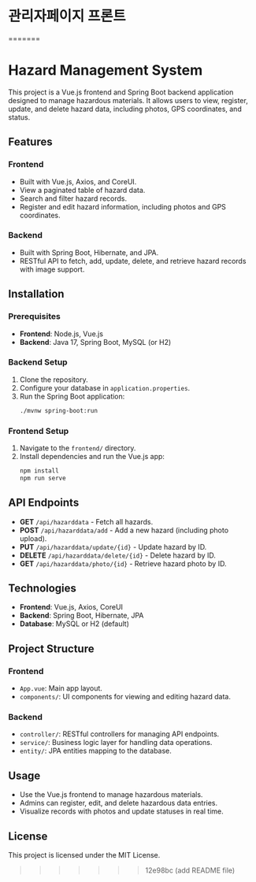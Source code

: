 관리자페이지 프론트
=======

=======
# Hazard Management System

This project is a Vue.js frontend and Spring Boot backend application designed to manage hazardous materials. It allows users to view, register, update, and delete hazard data, including photos, GPS coordinates, and status.

## Features

### Frontend
- Built with Vue.js, Axios, and CoreUI.
- View a paginated table of hazard data.
- Search and filter hazard records.
- Register and edit hazard information, including photos and GPS coordinates.

### Backend
- Built with Spring Boot, Hibernate, and JPA.
- RESTful API to fetch, add, update, delete, and retrieve hazard records with image support.

## Installation

### Prerequisites
- **Frontend**: Node.js, Vue.js
- **Backend**: Java 17, Spring Boot, MySQL (or H2)

### Backend Setup
1. Clone the repository.
2. Configure your database in `application.properties`.
3. Run the Spring Boot application:
    ```bash
    ./mvnw spring-boot:run
    ```

### Frontend Setup
1. Navigate to the `frontend/` directory.
2. Install dependencies and run the Vue.js app:
    ```bash
    npm install
    npm run serve
    ```

## API Endpoints
- **GET** `/api/hazarddata` - Fetch all hazards.
- **POST** `/api/hazarddata/add` - Add a new hazard (including photo upload).
- **PUT** `/api/hazarddata/update/{id}` - Update hazard by ID.
- **DELETE** `/api/hazarddata/delete/{id}` - Delete hazard by ID.
- **GET** `/api/hazarddata/photo/{id}` - Retrieve hazard photo by ID.

## Technologies
- **Frontend**: Vue.js, Axios, CoreUI
- **Backend**: Spring Boot, Hibernate, JPA
- **Database**: MySQL or H2 (default)

## Project Structure

### Frontend
- `App.vue`: Main app layout.
- `components/`: UI components for viewing and editing hazard data.

### Backend
- `controller/`: RESTful controllers for managing API endpoints.
- `service/`: Business logic layer for handling data operations.
- `entity/`: JPA entities mapping to the database.

## Usage
- Use the Vue.js frontend to manage hazardous materials.
- Admins can register, edit, and delete hazardous data entries.
- Visualize records with photos and update statuses in real time.

## License
This project is licensed under the MIT License.
>>>>>>> 12e98bc (add README file)
